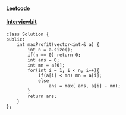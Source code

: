 #### [Leetcode](https://leetcode.com/problems/best-time-to-buy-and-sell-stock/)
#### [Interviewbit](https://www.interviewbit.com/problems/best-time-to-buy-and-sell-stocks-i/)
```
class Solution {
public:
    int maxProfit(vector<int>& a) {
        int n = a.size();
        if(n == 0) return 0;
        int ans = 0;
        int mn = a[0];
        for(int i = 1; i < n; i++){
            if(a[i] < mn) mn = a[i];
            else
                ans = max( ans, a[i] - mn);
        }
        return ans;
    }
};
```


